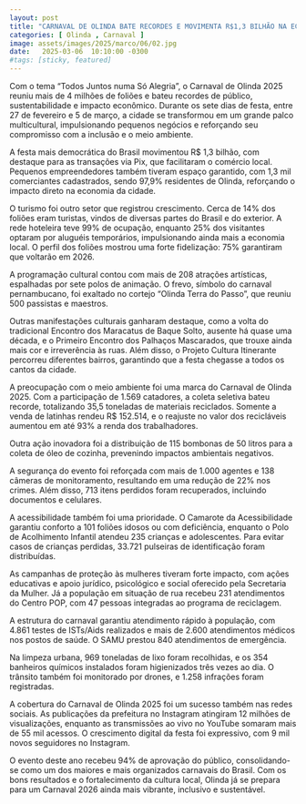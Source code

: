 ```yaml
---
layout: post
title: "CARNAVAL DE OLINDA BATE RECORDES E MOVIMENTA R$1,3 BILHÃO NA ECONOMIA"
categories: [ Olinda , Carnaval ]
image: assets/images/2025/marco/06/02.jpg
date:   2025-03-06  10:10:00 -0300
#tags: [sticky, featured]
---
```

Com o tema “Todos Juntos numa Só Alegria”, o Carnaval de Olinda 2025 reuniu mais de 4 milhões de foliões e bateu recordes de público, sustentabilidade e impacto econômico. Durante os sete dias de festa, entre 27 de fevereiro e 5 de março, a cidade se transformou em um grande palco multicultural, impulsionando pequenos negócios e reforçando seu compromisso com a inclusão e o meio ambiente.

A festa mais democrática do Brasil movimentou R$ 1,3 bilhão, com destaque para as transações via Pix, que facilitaram o comércio local. Pequenos empreendedores também tiveram espaço garantido, com 1,3 mil comerciantes cadastrados, sendo 97,9% residentes de Olinda, reforçando o impacto direto na economia da cidade.

O turismo foi outro setor que registrou crescimento. Cerca de 14% dos foliões eram turistas, vindos de diversas partes do Brasil e do exterior. A rede hoteleira teve 99% de ocupação, enquanto 25% dos visitantes optaram por aluguéis temporários, impulsionando ainda mais a economia local. O perfil dos foliões mostrou uma forte fidelização: 75% garantiram que voltarão em 2026.

A programação cultural contou com mais de 208 atrações artísticas, espalhadas por sete polos de animação. O frevo, símbolo do carnaval pernambucano, foi exaltado no cortejo “Olinda Terra do Passo”, que reuniu 500 passistas e maestros.

Outras manifestações culturais ganharam destaque, como a volta do tradicional Encontro dos Maracatus de Baque Solto, ausente há quase uma década, e o Primeiro Encontro dos Palhaços Mascarados, que trouxe ainda mais cor e irreverência às ruas. Além disso, o Projeto Cultura Itinerante percorreu diferentes bairros, garantindo que a festa chegasse a todos os cantos da cidade.

A preocupação com o meio ambiente foi uma marca do Carnaval de Olinda 2025. Com a participação de 1.569 catadores, a coleta seletiva bateu recorde, totalizando 35,5 toneladas de materiais reciclados. Somente a venda de latinhas rendeu R$ 152.514, e o reajuste no valor dos recicláveis aumentou em até 93% a renda dos trabalhadores.

Outra ação inovadora foi a distribuição de 115 bombonas de 50 litros para a coleta de óleo de cozinha, prevenindo impactos ambientais negativos.

A segurança do evento foi reforçada com mais de 1.000 agentes e 138 câmeras de monitoramento, resultando em uma redução de 22% nos crimes. Além disso, 713 itens perdidos foram recuperados, incluindo documentos e celulares.

A acessibilidade também foi uma prioridade. O Camarote da Acessibilidade garantiu conforto a 101 foliões idosos ou com deficiência, enquanto o Polo de Acolhimento Infantil atendeu 235 crianças e adolescentes. Para evitar casos de crianças perdidas, 33.721 pulseiras de identificação foram distribuídas.

As campanhas de proteção às mulheres tiveram forte impacto, com ações educativas e apoio jurídico, psicológico e social oferecido pela Secretaria da Mulher. Já a população em situação de rua recebeu 231 atendimentos do Centro POP, com 47 pessoas integradas ao programa de reciclagem.

A estrutura do carnaval garantiu atendimento rápido à população, com 4.861 testes de ISTs/Aids realizados e mais de 2.600 atendimentos médicos nos postos de saúde. O SAMU prestou 840 atendimentos de emergência.

Na limpeza urbana, 969 toneladas de lixo foram recolhidas, e os 354 banheiros químicos instalados foram higienizados três vezes ao dia. O trânsito também foi monitorado por drones, e 1.258 infrações foram registradas.

A cobertura do Carnaval de Olinda 2025 foi um sucesso também nas redes sociais. As publicações da prefeitura no Instagram atingiram 12 milhões de visualizações, enquanto as transmissões ao vivo no YouTube somaram mais de 55 mil acessos. O crescimento digital da festa foi expressivo, com 9 mil novos seguidores no Instagram.

O evento deste ano recebeu 94% de aprovação do público, consolidando-se como um dos maiores e mais organizados carnavais do Brasil. Com os bons resultados e o fortalecimento da cultura local, Olinda já se prepara para um Carnaval 2026 ainda mais vibrante, inclusivo e sustentável.